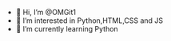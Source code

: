 - 👋 Hi, I’m @OMGit1
- 👀 I’m interested in Python,HTML,CSS and JS
- 🌱 I’m currently learning Python
<!---
OMGit1/OMGit1 is a ✨ special ✨ repository because its `README.md` (this file) appears on your GitHub profile.
You can click the Preview link to take a look at your changes.
--->
